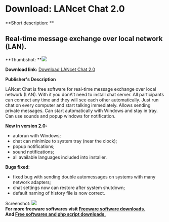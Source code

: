 # Download: LANcet Chat 2.0

**Short description: **

## Real-time message exchange over local network (LAN).

  
**Thumbshot: **![](http://www.freewarefiles.com/screenshot/lancetchat2_md.gif)   
  
**Download link:** [Download LANcet Chat 2.0](http://freesoftwares.boysofts.com/LANcet-Chat_program_43645.html)  
  

**Publisher's Description**  
  

LANcet Chat is free software for real-time message exchange over local network
(LAN). With it you donA't need to install chat server. All participants can
connect any time and they will see each other automatically. Just run chat on
every computer and start talking immediately. Allows sending private messages.
Can start automatically with Windows and stay in tray. Can use sounds and
popup windows for notification.

**New in version 2.0:**

  * autorun with Windows; 
  * chat can minimize to system tray (near the clock); 
  * popup notifications; 
  * sound notifications; 
  * all available languages included into installer. 

**Bugs fixed:**

  * fixed bug with sending double automessages on systems with many network adapters; 
  * chat settings now can restore after system shutdown; 
  * default naming of history file is now correct. 

  
  
Screenshot: ![](http://www.freewarefiles.com/screenshot/lancetchat2.gif)  
**For more freeware softwares visit [Freeware software downloads.](http://freesoftwares.boysofts.com/)**   
**And [Free softwares and php script downloads.](http://www.boysofts.com/)**

